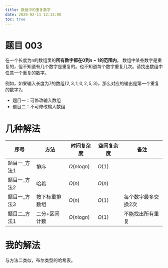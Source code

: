 ```yaml
---
title: 数组中的重复数字
date: 2020-02-11 12:13:00
toc: true
---
```

<!--more-->

# 题目 003

在一个长度为n的数组里的**所有数字都在$0$到$n-1$的范围内**。 数组中某些数字是重复的，但不知道有几个数字是重复的。也不知道每个数字重复几次。请找出数组中任意一个重复的数字。

例如，如果输入长度为7的数组$\{2,3,1,0,2,5,3\}$，那么对应的输出是第一个重复的数字$2$。

- 题目一：可修改输入数组
- 题目二：不可修改输入数组

# 几种解法

| 序号         | 方法           | 时间复杂度        | 空间复杂度 | 备注                |
| ------------ | -------------- | ----------------- | ---------- | ------------------- |
| 题目一_方法1 | 排序           | $O(n\text{log}n)$ | $O(1)$     |                     |
| 题目一_方法2 | 哈希           | $O(n)$            | $O(n)$     |                     |
| 题目一_方法3 | 按下标重排数组 | $O(n)$            | $O(1)$     | 每个数字最多交换2次 |
| 题目二_方法1 | 二分+区间计数  | $O(n\text{log}n)$ | $O(1)$     | 不能找出所有重复    |

# 我的解法

与方法二类似，布尔类型的哈希表。
